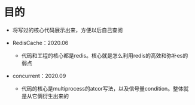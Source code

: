 # 目的
- 将写过的核心代码展示出来，方便以后自己查阅

- RedisCache：2020.06
    - 代码和工程的核心都是redis。核心就是怎么利用redis的高效和弥补es的弱点

- concurrent：2020.09
    - 代码的核心是multiprocess的atcor写法，以及信号量condition。整体就是从它俩衍生出来的